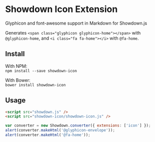 Showdown Icon Extension
=======================

Glyphicon and font-awesome support in Markdown for Showdown.js

Generates ```<span class="glyphicon glyphicon-home"></span>``` with ```@glyphicon-home```,
and ```<i class="fa fa-home"></i>``` with ```@fa-home```.


## Install
With NPM:  
```npm install --save showdown-icon```

With Bower:  
```bower install showdown-icon```

## Usage
```html
<script src="showdown.js" />
<script src="showdown-icon/showdown-icon.js" />
```

```js
var converter = new Showdown.converter({ extensions: ['icon'] });
alert(converter.makeHtml('@glyphicon-envelope'));
alert(converter.makeHtml('@fa-home'));
```
